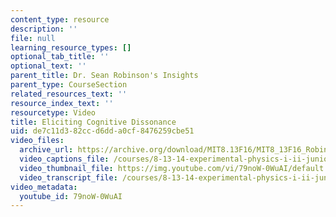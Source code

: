 ```yaml
---
content_type: resource
description: ''
file: null
learning_resource_types: []
optional_tab_title: ''
optional_text: ''
parent_title: Dr. Sean Robinson's Insights
parent_type: CourseSection
related_resources_text: ''
resource_index_text: ''
resourcetype: Video
title: Eliciting Cognitive Dissonance
uid: de7c11d3-82cc-d6dd-a0cf-8476259cbe51
video_files:
  archive_url: https://archive.org/download/MIT8.13F16/MIT8_13F16_Robinson_Cognitive_Dissonance_300k.mp4
  video_captions_file: /courses/8-13-14-experimental-physics-i-ii-junior-lab-fall-2016-spring-2017/2333b9e108db5766a58bf6df585f88f6_79noW-0WuAI.vtt
  video_thumbnail_file: https://img.youtube.com/vi/79noW-0WuAI/default.jpg
  video_transcript_file: /courses/8-13-14-experimental-physics-i-ii-junior-lab-fall-2016-spring-2017/53fe26685e7de5cfd81ba3c3c40ea8b5_79noW-0WuAI.pdf
video_metadata:
  youtube_id: 79noW-0WuAI
---
```

